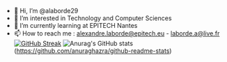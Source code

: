 - 👋 Hi, I’m @alaborde29
- 👀 I’m interested in Technology and Computer Sciences
- 🌱 I’m currently learning at EPITECH Nantes
- 📫 How to reach me : alexandre.laborde@epitech.eu - laborde.a@live.fr
[![GitHub Streak](https://github-readme-streak-stats.herokuapp.com/?user=alaborde29)](https://git.io/streak-stats)
![Anurag's GitHub stats](https://github-readme-stats.vercel.app/api?username=alaborde29&count_private=true)(https://github.com/anuraghazra/github-readme-stats)
